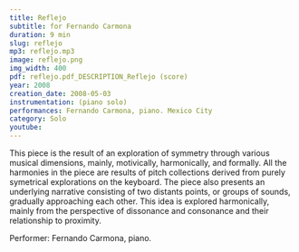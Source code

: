 ```yaml
---
title: Reflejo
subtitle: for Fernando Carmona
duration: 9 min
slug: reflejo
mp3: reflejo.mp3
image: reflejo.png
img_width: 400
pdf: reflejo.pdf_DESCRIPTION_Reflejo (score)
year: 2008
creation_date: 2008-05-03
instrumentation: (piano solo)
performances: Fernando Carmona, piano. Mexico City
category: Solo
youtube:
---
```


This piece is the result of an exploration of symmetry through various musical dimensions, mainly, motivically, harmonically, and formally. All the harmonies in the piece are results of pitch collections derived from purely symetrical explorations on the keyboard. The piece also presents an underlying narrative consisting of two distants points, or groups of sounds, gradually approaching each other. This idea is explored harmonically, mainly from the perspective of dissonance and consonance and their relationship to proximity.

Performer: Fernando Carmona, piano.
